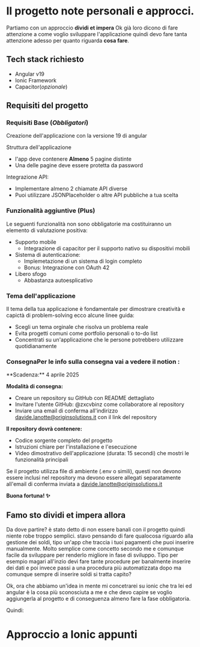 # Il progetto note personali e approcci.
Partiamo con un approccio **dividi et impera**
Ok già loro dicono di fare attenzione a come voglio sviluppare l'applicazione quindi devo fare tanta attenzione adesso per quanto riguarda **cosa fare**.

## Tech stack richiesto
* Angular v19
* Ionic Framework
* Capacitor(*opzionale*)


## Requisiti del progetto
### Requisiti Base (*Obbligatori*)
Creazione dell'applicazione con la versione 19 di angular

Struttura dell'applicazione
* l'app deve contenere **Almeno** 5 pagine distinte
* Una delle pagine deve essere protetta da password

Integrazione API:
* Implementare almeno 2 chiamate API diverse
* Puoi utilizzare JSONPlaceholder o altre API pubbliche a tua scelta

### Funzionalità aggiuntive (Plus)
Le seguenti funzionalità non sono obbligatorie ma costituiranno un elemento di valutazione positiva:

* Supporto mobile
  * Integrazione di capacitor per il supporto nativo su dispositivi mobili
* Sistema di autenticazione:
  * Implemetazione di un sistema di login completo
  * Bonus: Integrazione con OAuth 42
* Libero sfogo
  * Abbastanza autoesplicativo

### Tema dell'applicazione
Il tema della tua applicazione è fondamentale per dimostrare creatività e capictà di problem-solving ecco alcune linee guida:
* Scegli un tema orginale che risolva un problema reale
* Evita progetti comuni come portfolio personali o to-do list
* Concentrati su un'applicazione che le persone potrebbero utilizzare quotidianamente


### **Consegna**Per le info sulla consegna vai a vedere il notion :


<aside>
**Scadenza:** 4 aprile 2025

**Modalità di consegna:**

- Creare un repository su GitHub con README dettagliato
- Invitare l'utente GitHub: @zxcvbinz come collaboratore al repository
- Inviare una email di conferma all'indirizzo [davide.lanotte@originsolutions.it](mailto:davide.lanotte@originsolutions.it) con il link del repository

**Il repository dovrà contenere:**

- Codice sorgente completo del progetto
- Istruzioni chiare per l'installazione e l'esecuzione
- Video dimostrativo dell'applicazione (durata: 15 secondi) che mostri le funzionalità principali

Se il progetto utilizza file di ambiente (.env o simili), questi non devono essere inclusi nel repository ma devono essere allegati separatamente all'email di conferma inviata a [davide.lanotte@originsolutions.it](mailto:davide.lanotte@originsolutions.it)

</aside>

**Buona fortuna! ✨**

## Famo sto dividi et impera allora
Da dove partire? è stato detto di non essere banali con il progetto quindi niente robe troppo semplici. stavo pensando di fare qualocosa riguardo alla gestione dei soldi, tipo un'app che traccia i tuoi pagamenti che puoi inserire manualmente. Molto semplice come concetto secondo me e comunque facile da sviluppare per renderlo migliore in fase di sviluppo. Tipo per esempio magari all'inzio devi fare tante procedure per banalmente inserire dei dati e poi invece passi a una procedura più automatizzata dopo ma comunque sempre di inserire soldi si tratta capito?

Ok, ora che abbiamo un'idea in mente mi concetrarei su ionic che tra lei ed angular è la cosa più sconosciuta a me e che devo capire se voglio aggiungerla al progetto e di conseguenza almeno fare la fase obbligatoria.

Quindi:



# Approccio a Ionic appunti
